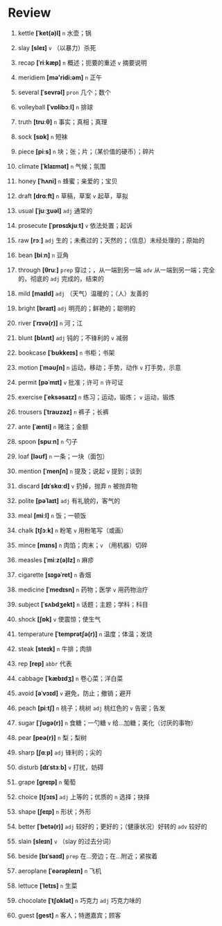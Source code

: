 # Review
1. kettle **[ˈket(ə)l]** `n` 水壶；锅

2. slay **[sleɪ]** `v` （以暴力）杀死

3. recap **[ˈriːkæp]** `n` 概述；扼要的重述 `v` 摘要说明

4. meridiem **[mə'ridi:əm]** `n` 正午

5. several **[ˈsevrəl]** `pron` 几个；数个

6. volleyball **[ˈvɒlibɔːl]** `n` 排球

7. truth **[truːθ]** `n` 事实；真相；真理

8. sock **[sɒk]** `n` 短袜

9. piece **[piːs]** `n` 块；张；片；（某价值的硬币）；碎片

10. climate **[ˈklaɪmət]** `n` 气候；氛围

11. honey **[ˈhʌni]** `n` 蜂蜜；亲爱的；宝贝

12. draft **[drɑːft]** `n` 草稿，草案 `v` 起草，草拟

13. usual **[ˈjuːʒuəl]** `adj` 通常的

14. prosecute **[ˈprɒsɪkjuːt]** `v` 依法处置；起诉

15. raw **[rɔː]** `adj` 生的；未煮过的；天然的；（信息）未经处理的；原始的

16. bean **[biːn]** `n` 豆角

17. through **[θruː]** `prep` 穿过；，从一端到另一端 `adv` 从一端到另一端；完全的，彻底的 `adj` 完成的，结束的

18. mild **[maɪld]** `adj` （天气）温暖的；（人）友善的

19. bright **[braɪt]** `adj` 明亮的；鲜艳的；聪明的

20. river **[ˈrɪvə(r)]** `n` 河；江

21. blunt **[blʌnt]** `adj` 钝的；不锋利的 `v` 减弱

22. bookcase **[ˈbʊkkeɪs]** `n` 书柜；书架

23. motion **[ˈməʊʃn]** `n` 运动，移动；手势，动作 `v` 打手势，示意

24. permit **[pəˈmɪt]** `v` 批准；许可 `n` 许可证

25. exercise **[ˈeksəsaɪz]** `n` 练习；运动，锻炼； `v` 运动，锻炼

26. trousers **[ˈtraʊzəz]** `n` 裤子；长裤

27. ante **[ˈænti]** `n` 赌注；金额

28. spoon **[spuːn]** `n` 勺子

29. loaf **[ləʊf]** `n` 一条；一块（面包）

30. mention **[ˈmenʃn]** `n` 提及；说起 `v` 提到；谈到

31. discard **[dɪˈskɑːd]** `v` 扔掉，抛弃 `n` 被抛弃物

32. polite **[pəˈlaɪt]** `adj` 有礼貌的，客气的

33. meal **[miːl]** `n` 饭；一顿饭

34. chalk **[tʃɔːk]** `n` 粉笔 `v` 用粉笔写（或画）

35. mince **[mɪns]** `n` 肉馅；肉末；`v` （用机器）切碎

36. measles **[ˈmiːz(ə)lz]** `n` 麻疹

37. cigarette **[sɪɡəˈret]** `n` 香烟

38. medicine **[ˈmedɪsn]** `n` 药物；医学 `v` 用药物治疗

39. subject **[ˈsʌbdʒekt]** `n` 话题；主题；学科；科目

40. shock **[ʃɒk]** `v` 使震惊；使生气

41. temperature **[ˈtemprətʃə(r)]** `n` 温度；体温；发烧

42. steak **[steɪk]** `n` 牛排；肉排

43. rep **[rep]** `abbr` 代表

44. cabbage **[ˈkæbɪdʒ]** `n` 卷心菜；洋白菜

45. avoid **[əˈvɔɪd]** `v` 避免，防止；撤销；避开

46. peach **[piːtʃ]** `n` 桃子；桃树 `adj` 桃红色的 `v` 告密；告发

47. sugar **[ˈʃʊɡə(r)]** `n` 食糖；一勺糖 `v` 给...加糖；美化（讨厌的事物）

48. pear **[peə(r)]** `n` 梨；梨树

49. sharp **[ʃɑːp]** `adj` 锋利的；尖的

50. disturb **[dɪˈstɜːb]** `v` 打扰，妨碍

51. grape **[ɡreɪp]** `n` 葡萄

52. choice **[tʃɔɪs]** `adj` 上等的；优质的 `n` 选择；抉择

53. shape **[ʃeɪp]** `n` 形状；外形

54. better **[ˈbetə(r)]** `adj` 较好的；更好的；（健康状况）好转的 `adv` 较好的

55. slain **[sleɪn]** `v` （slay 的过去分词）

56. beside **[bɪˈsaɪd]** `prep` 在...旁边；在...附近；紧挨着

57. aeroplane **[ˈeərəpleɪn]** `n` 飞机

58. lettuce **[ˈletɪs]** `n` 生菜

59. chocolate **[ˈtʃɒklət]** `n` 巧克力 `adj` 巧克力味的

60. guest **[ɡest]** `n` 客人；特邀嘉宾；顾客

